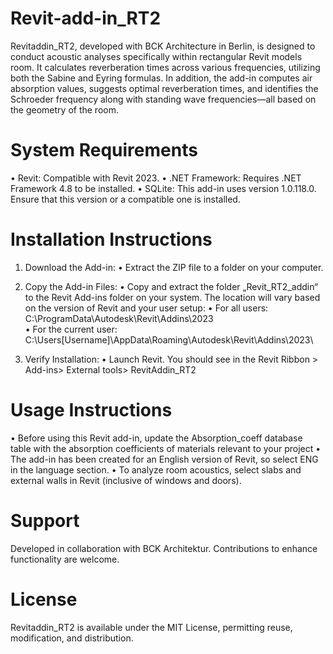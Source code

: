 # Revit-add-in_RT2
Revitaddin_RT2, developed with BCK Architecture in Berlin, is designed to conduct acoustic analyses specifically within rectangular Revit models room.
It calculates reverberation times across various frequencies, utilizing both the Sabine and Eyring formulas. 
In addition, the add-in computes air absorption values, suggests optimal reverberation times, and identifies the Schroeder frequency along with standing wave frequencies—all based on the geometry of the room.

# System Requirements
•	Revit: Compatible with Revit 2023.
•	.NET Framework: Requires .NET Framework 4.8 to be installed.
•	SQLite: This add-in uses version 1.0.118.0. Ensure that this version or a compatible one is installed.

# Installation Instructions
1.	Download the Add-in:
•	Extract the ZIP file to a folder on your computer.

2.	Copy the Add-in Files:
•	Copy and extract the folder „Revit_RT2_addin“  to the Revit Add-ins folder on your system. The location will vary based on the version of Revit and your user setup:
•	For all users: C:\ProgramData\Autodesk\Revit\Addins\2023\
•	For the current user: C:\Users\[Username]\AppData\Roaming\Autodesk\Revit\Addins\2023\

3.	Verify Installation:
•	Launch Revit. You should see in the Revit Ribbon > Add-ins> External tools> RevitAddin_RT2




# Usage Instructions
•	Before using this Revit add-in, update the Absorption_coeff database table with the absorption coefficients of materials relevant to your project
•	The add-in has been created for an English version of Revit, so select ENG in the language section. 
•	To analyze room acoustics, select slabs and external walls in Revit (inclusive of windows and doors).

# Support
Developed in collaboration with BCK Architektur. Contributions to enhance functionality are welcome.

# License
Revitaddin_RT2 is available under the MIT License, permitting reuse, modification, and distribution.
